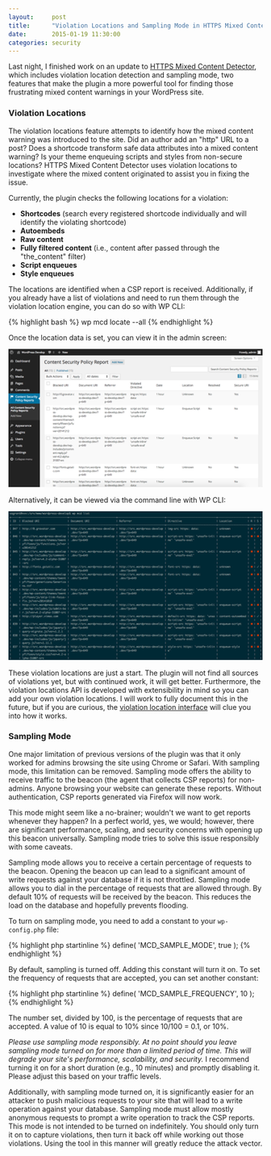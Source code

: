 ```yaml
---
layout:     post
title:      "Violation Locations and Sampling Mode in HTTPS Mixed Content Detector 1.2.0"
date:       2015-01-19 11:30:00
categories: security
---
```


Last night, I finished work on an update to [HTTPS Mixed Content Detector](https://wordpress.org/plugins/https-mixed-content-detector), which includes violation location detection and sampling mode, two features that make the plugin a more powerful tool for finding those frustrating mixed content warnings in your WordPress site.

### Violation Locations

The violation locations feature attempts to identify how the mixed content warning was introduced to the site. Did an author add an "http" URL to a post? Does a shortcode transform safe data attributes into a mixed content warning? Is your theme enqueuing scripts and styles from non-secure locations? HTTPS Mixed Content Detector uses violation locations to investigate where the mixed content originated to assist you in fixing the issue.

Currently, the plugin checks the following locations for a violation:

* **Shortcodes** (search every registered shortcode individually and will identify the violating shortcode)
* **Autoembeds**
* **Raw content**
* **Fully filtered content** (i.e., content after passed through the "the_content" filter)
* **Script enqueues**
* **Style enqueues**

The locations are identified when a CSP report is received. Additionally, if you already have a list of violations and need to run them through the violation location engine, you can do so with WP CLI:

{% highlight bash %}
wp mcd locate --all
{% endhighlight %}

Once the location data is set, you can view it in the admin screen:

![](/media/images/csp-violations-1-2-0.png "CSP violations with locations")

Alternatively, it can be viewed via the command line with WP CLI:

![](/media/images/wp-mcd-list-1-2-0.png "List command with locations")

These violation locations are just a start. The plugin will not find all sources of violations yet, but with continued work, it will get better. Furthermore, the violation locations API is developed with extensibility in mind so you can add your own violation locations. I will work to fully document this in the future, but if you are curious, the [violation location interface](https://github.com/tollmanz/wordpress-https-mixed-content-detector/blob/master/src/violation-locations/violation-location-interface.php) will clue you into how it works.

### Sampling Mode

One major limitation of previous versions of the plugin was that it only worked for admins browsing the site using Chrome or Safari. With sampling mode, this limitation can be removed. Sampling mode offers the ability to receive traffic to the beacon (the agent that collects CSP reports) for non-admins. Anyone browsing your website can generate these reports. Without authentication, CSP reports generated via Firefox will now work.

This mode might seem like a no-brainer; wouldn't we want to get reports whenever they happen? In a perfect world, yes, we would; however, there are significant performance, scaling, and security concerns with opening up this beacon universally. Sampling mode tries to solve this issue responsibly with some caveats. 

Sampling mode allows you to receive a certain percentage of requests to the beacon. Opening the beacon up can lead to a significant amount of write requests against your database if it is not throttled. Sampling mode allows you to dial in the percentage of requests that are allowed through. By default 10% of requests will be received by the beacon. This reduces the load on the database and hopefully prevents flooding.

To turn on sampling mode, you need to add a constant to your `wp-config.php` file:

{% highlight php startinline %}
define( 'MCD_SAMPLE_MODE', true );
{% endhighlight %}

By default, sampling is turned off. Adding this constant will turn it on. To set the frequency of requests that are accepted, you can set another constant:

{% highlight php startinline %}
define( 'MCD_SAMPLE_FREQUENCY', 10 );
{% endhighlight %}

The number set, divided by 100, is the percentage of requests that are accepted. A value of 10 is equal to 10% since 10/100 = 0.1, or 10%.

*Please use sampling mode responsibly. At no point should you leave sampling mode turned on for more than a limited period of time. This will degrade your site's performance, scalability, and security.* I recommend turning it on for a short duration (e.g., 10 minutes) and promptly disabling it. Please adjust this based on your traffic levels. 

Additionally, with sampling mode turned on, it is significantly easier for an attacker to push malicious requests to your site that will lead to a write operation against your database. Sampling mode must allow mostly anonymous requests to prompt a write operation to track the CSP reports. This mode is not intended to be turned on indefinitely. You should only turn it on to capture violations, then turn it back off while working out those violations. Using the tool in this manner will greatly reduce the attack vector.